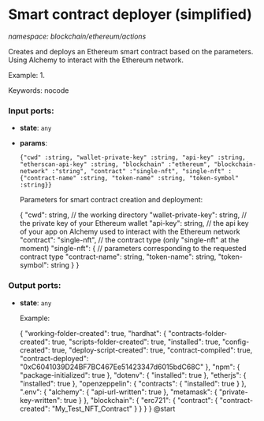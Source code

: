 # Smart contract deployer (simplified)

_namespace: blockchain/ethereum/actions_

Creates and deploys an Ethereum smart contract based on the parameters.
Using Alchemy to interact with the Ethereum network.

Example:
1. 

Keywords: nocode

### Input ports:

* __state__: ` any `


* __params__: 
    ```
    {"cwd" :string, "wallet-private-key" :string, "api-key" :string, "etherscan-api-key" :string, "blockchain" :"ethereum", "blockchain-network" :"string", "contract" :"single-nft", "single-nft" :{"contract-name" :string, "token-name" :string, "token-symbol" :string}}
    ```

    Parameters for smart contract creation and deployment:
    
    {
      "cwd": string, // the working directory
      "wallet-private-key": string, // the private key of your Ethereum wallet
      "api-key": string, // the api key of your app on Alchemy used to interact with the Ethereum network
      "contract": "single-nft", // the contract type (only "single-nft" at the moment)
      "single-nft": {  // parameters corresponding to the requested contract type
        "contract-name": string,
        "token-name": string,
        "token-symbol": string
      }
    }

### Output ports:

* __state__: ` any `

    Example:
    
    {
      "working-folder-created": true,
      "hardhat": {
        "contracts-folder-created": true,
        "scripts-folder-created": true,
        "installed": true,
        "config-created": true,
        "deploy-script-created": true,
        "contract-compiled": true,
        "contract-deployed": "0xC6041039D24BF7BC467Ee51423347d6015bdC68C"
      },
      "npm": {
        "package-initialized": true
      },
      "dotenv": {
        "installed": true
      },
      "etherjs": {
        "installed": true
      },
      "openzeppelin": {
        "contracts": {
          "installed": true
        }
      },
      ".env": {
        "alchemy": {
          "api-url-written": true
        },
        "metamask": {
          "private-key-written": true
        }
      },
      "blockchain": {
        "erc721": {
          "contract": {
            "contract-created": "My_Test_NFT_Contract"
          }
        }
      }
    } @start

